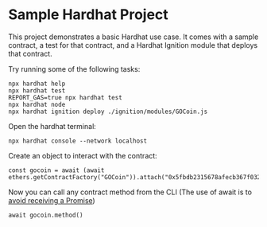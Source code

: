 # Sample Hardhat Project

This project demonstrates a basic Hardhat use case. It comes with a sample contract, a test for that contract, and a Hardhat Ignition module that deploys that contract.

Try running some of the following tasks:

```shell
npx hardhat help
npx hardhat test
REPORT_GAS=true npx hardhat test
npx hardhat node
npx hardhat ignition deploy ./ignition/modules/GOCoin.js
```

Open the hardhat terminal:

```shell
npx hardhat console --network localhost
```

Create an object to interact with the contract:

```shell
const gocoin = await (await ethers.getContractFactory("GOCoin")).attach("0x5fbdb2315678afecb367f032d93f642f64180aa3")
```

Now you can call any contract method from the CLI (The use of await is to [avoid receiving a Promise](https://ethereum.stackexchange.com/questions/93657/how-to-interact-with-the-functions-of-my-smart-contract-in-hardhat))

```shell
await gocoin.method()
```
